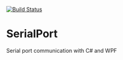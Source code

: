 [![Build Status](https://ci.appveyor.com/api/projects/status/github/samilkorkmaz/SerialPort.svg?branch=master)](https://ci.appveyor.com/api/projects/status/github/samilkorkmaz/SerialPort)

# SerialPort
Serial port communication with C# and WPF
